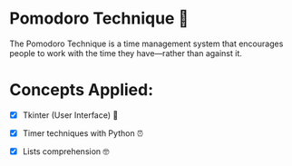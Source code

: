 # Pomodoro Technique 🍅
The Pomodoro Technique is a time management system that encourages people to work with the time they have—rather than against it.

# Concepts Applied:
-[x] Tkinter (User Interface) 🎨
 
-[x] Timer techniques with Python ⏰
 
-[x] Lists comprehension 🤓
